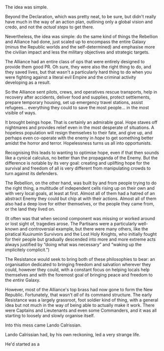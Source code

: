The idea was simple.

Beyond the Declaration, which was pretty neat, to be sure, but didn't really
have much in the way of an action plan, outlining only a global vision and
credo, and not the _actual steps_ to get there.

Nevertheless, the idea was simple: do the same kind of things the Rebellion and
Alliance had done, just scaled up to encompass the entire Galaxy (minus the
Republic worlds and the self-determined) and emphasise more the civilian impact
and less the military objectives and strategic targets.

The Alliance had an entire class of ops that were entirely designed to provide
them good PR. Oh sure, they were also the right thing to do, and they saved
lives, but that wasn't a particularly hard thing to do when you were fighting
against a literal evil Empire and the criminal activity developing as a result.

So the Alliance sent pilots, crews, and operatives rescue transports, help in
recovery after accidents, deliver food and supplies, protect settlements,
prepare temporary housing, set up emergency travel stations, assist refugees…
everything they could to save the most people… in the most visible of ways.

It brought beings hope. That is certainly an admirable goal. Hope staves off
nightmares and provides relief even in the most desperate of situations. A
hopeless population will resign themselves to their fate, and give up, and
perhaps even co-operate with the enemy in _hope_ to get something better amidst
the horror and terror. Hopelessness turns us all into opportunists.

Recognising this leads to wanting to optimise hope, even if that then sounds
like a cynical calculus, no better than the propaganda of the Enemy. But the
difference is notable by its very goal: creating and uplifting hope for the
survival and freedom of all is very different from manipulating crowds to turn
against its defenders.

The Rebellion, on the other hand, was built by and from people trying to do the
right thing, a multitude of independent cells rising up on their own and with
very local goals, at least at first. Almost all of them had a hatred of an
abstract Enemy they could but chip at with their actions. Almost all of them
also had a deep love for either themselves, or the people they came from, or the
land they lived on.

(It often was that when second component was missing or worked around or lost
sight of, tragedies arose. The Partisans were a particularly well-known and
controversial example, but there were many others, like the piratical Kuuirumin
Survivors and the Lost Holy Knights, who initially fought for their people but
gradually descended into more and more extreme acts always justified by “doing
what was necessary” and “waking up the implicitely complicit.”)

The Resistance would seek to bring both of these philosophies to bear: an
organisation dedicated to bringing freedom and salvation wherever they could,
however they could, with a constant focus on helping locals help themselves and
with the foremost goal of bringing peace and freedom to the _entire_ Galaxy.

However, most of the Alliance's top brass had now gone to form the New Republic.
Fortunately, that wasn't _all_ of its command structure. The early Resistance
was a largely grassroot, foot soldier kind of thing, with a general idea but not
much in the way of being able to actually make it work. There were Captains and
Lieutenants and even some Commanders, and it was all starting to loosely and
slowly organise itself.

Into this mess came Lando Calrissian.

Lando Calrissian had, by his own reckoning, led a very strange life.

He'd started as a
